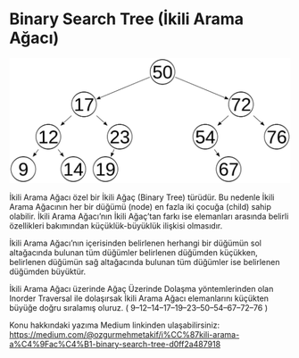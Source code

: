 
# Binary Search Tree (İkili Arama Ağacı)





![Binary Search Tree](bst.png)

  İkili Arama Ağacı özel bir İkili Ağaç (Binary Tree) türüdür. Bu nedenle İkili Arama Ağacının her bir düğümü (node) en fazla iki çocuğa (child) sahip olabilir. İkili Arama Ağacı’nın İkili Ağaç’tan farkı ise elemanları arasında belirli özellikleri bakımından küçüklük-büyüklük ilişkisi olmasıdır.

İkili Arama Ağacı’nın içerisinden belirlenen herhangi bir düğümün sol altağacında bulunan tüm düğümler belirlenen düğümden küçükken, belirlenen düğümün sağ altağacında bulunan tüm düğümler ise belirlenen düğümden büyüktür.

İkili Arama Ağacı üzerinde Ağaç Üzerinde Dolaşma yöntemlerinden olan Inorder Traversal ile dolaşırsak İkili Arama Ağacı elemanlarını küçükten büyüğe doğru sıralamış oluruz. ( 9–12–14–17–19–23–50–54–67–72–76 )

Konu hakkındaki yazıma Medium linkinden ulaşabilirsiniz: https://medium.com/@ozgurmehmetakif/i%CC%87kili-arama-a%C4%9Fac%C4%B1-binary-search-tree-d0ff2a487918

  